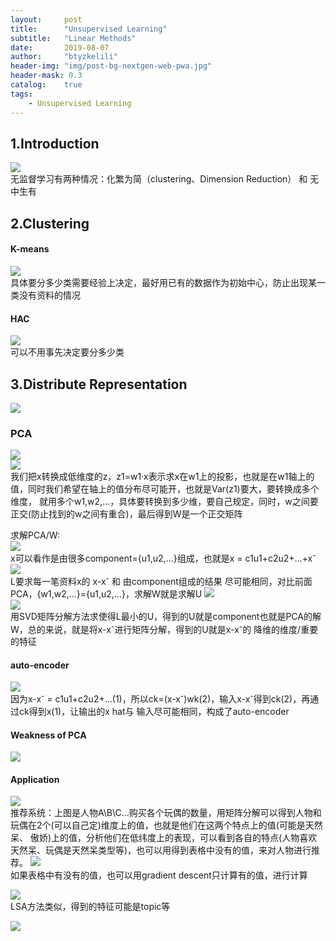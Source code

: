 ```yaml
---
layout:     post
title:      "Unsupervised Learning"
subtitle:   "Linear Methods"
date:       2019-08-07
author:     "btyzkelili"
header-img: "img/post-bg-nextgen-web-pwa.jpg"
header-mask: 0.3
catalog:    true
tags:
    - Unsupervised Learning
---  
```

## 1.Introduction
![](/img/lhy_ml/uslm-1.png)  
无监督学习有两种情况：化繁为简（clustering、Dimension Reduction） 和 无中生有

## 2.Clustering
#### K-means
![](/img/lhy_ml/uslm-2.png)  
具体要分多少类需要经验上决定，最好用已有的数据作为初始中心，防止出现某一类没有资料的情况

#### HAC
![](/img/lhy_ml/uslm-3.png)  
可以不用事先决定要分多少类

## 3.Distribute Representation
![](/img/lhy_ml/uslm-4.png)  

### PCA
![](/img/lhy_ml/uslm-5.png)  
![](/img/lhy_ml/uslm-6.png)  
我们把x转换成低维度的z，z1=w1·x表示求x在w1上的投影，也就是在w1轴上的值，同时我们希望在轴上的值分布尽可能开，也就是Var(z1)要大，要转换成多个维度，
就用多个w1,w2,...，具体要转换到多少维，要自己规定，同时，w之间要正交(防止找到的w之间有重合)，最后得到W是一个正交矩阵

求解PCA/W:  
![](/img/lhy_ml/uslm-7.png)  
x可以看作是由很多component={u1,u2,...}组成，也就是x = c1u1+c2u2+...+x<sup>-</sup>  
![](/img/lhy_ml/uslm-8.png)  
L要求每一笔资料x的 x-x<sup>-</sup> 和 由component组成的结果 尽可能相同，对比前面PCA，{w1,w2,...}={u1,u2,...}，求解W就是求解U
![](/img/lhy_ml/uslm-9.png)  
![](/img/lhy_ml/uslm-10.png)  
用SVD矩阵分解方法求使得L最小的U，得到的U就是component也就是PCA的解W，总的来说，就是将x-x<sup>-</sup>进行矩阵分解，得到的U就是x-x<sup>-</sup>的
降维的维度/重要的特征

#### auto-encoder 
![](/img/lhy_ml/uslm-11.png)  
因为x-x<sup>-</sup> = c1u1+c2u2+...(1)，所以ck=(x-x<sup>-</sup>)wk(2)，输入x-x<sup>-</sup>得到ck(2)，再通过ck得到x(1)，让输出的x hat与
输入尽可能相同，构成了auto-encoder

#### Weakness of PCA
![](/img/lhy_ml/uslm-12.png)  

#### Application
![](/img/lhy_ml/uslm-13.png)  
推荐系统：上图是人物A\B\C...购买各个玩偶的数量，用矩阵分解可以得到人物和玩偶在2个(可以自己定)维度上的值，也就是他们在这两个特点上的值(可能是天然呆、
傲娇)上的值，分析他们在低纬度上的表现，可以看到各自的特点(人物喜欢天然呆、玩偶是天然呆类型等)，也可以用得到表格中没有的值，来对人物进行推荐。
![](/img/lhy_ml/uslm-14.png)  
如果表格中有没有的值，也可以用gradient descent只计算有的值，进行计算

![](/img/lhy_ml/uslm-15.png)  
LSA方法类似，得到的特征可能是topic等

![](/img/lhy_ml/uslm-16.png)  



